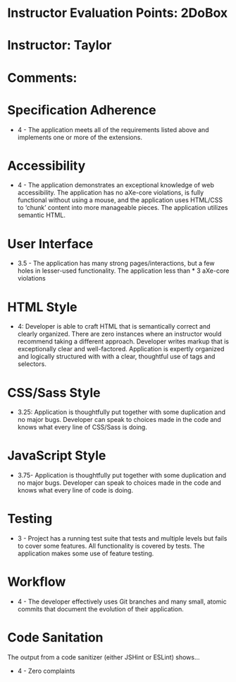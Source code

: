 # Instructor Evaluation Points: 2DoBox
# Instructor: Taylor
# Comments:

# Specification Adherence

* 4 - The application meets all of the requirements listed above and implements one or more of the extensions.

# Accessibility

* 4 - The application demonstrates an exceptional knowledge of web accessibility. The application has no aXe-core violations, is fully functional without using a mouse, and the application uses HTML/CSS to ‘chunk’ content into more manageable pieces. The application utilizes semantic HTML.

# User Interface

* 3.5 - The application has many strong pages/interactions, but a few holes in lesser-used functionality. The application less than * 3 aXe-core violations

# HTML Style

* 4: Developer is able to craft HTML that is semantically correct and clearly organized. There are zero instances where an instructor would recommend taking a different approach. Developer writes markup that is exceptionally clear and well-factored. Application is expertly organized and logically structured with with a clear, thoughtful use of tags and selectors.

# CSS/Sass Style

* 3.25: Application is thoughtfully put together with some duplication and no major bugs. Developer can speak to choices made in the code and knows what every line of CSS/Sass is doing.

# JavaScript Style

* 3.75- Application is thoughtfully put together with some duplication and no major bugs. Developer can speak to choices made in the code and knows what every line of code is doing.

# Testing

* 3 - Project has a running test suite that tests and multiple levels but fails to cover some features. All functionality is covered by tests. The application makes some use of feature testing.

# Workflow

* 4 - The developer effectively uses Git branches and many small, atomic commits that document the evolution of their application.

# Code Sanitation

The output from a code sanitizer (either JSHint or ESLint) shows…

* 4 - Zero complaints
